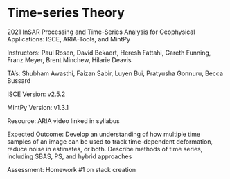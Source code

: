 # Time-series Theory
2021 InSAR Processing and Time-Series Analysis for Geophysical Applications: ISCE, ARIA-Tools, and MintPy

Instructors: Paul Rosen, David Bekaert, Heresh Fattahi, Gareth Funning, Franz Meyer, Brent Minchew, Hilarie Deavis

TA’s: Shubham Awasthi, Faizan Sabir, Luyen Bui, Pratyusha Gonnuru, Becca Bussard

ISCE Version: v2.5.2

MintPy Version: v1.3.1

Resource: ARIA video linked in syllabus

Expected Outcome: Develop an understanding of how multiple time samples of an image can be used to track time-dependent deformation, reduce noise in estimates, or both. Describe methods of time series, including SBAS, PS, and hybrid approaches

Assessment: Homework #1 on stack creation
